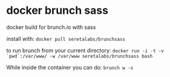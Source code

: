 docker brunch sass
==================

docker build for brunch.io with sass

install with:
`docker pull seretalabs/brunchsass`

to run brunch from your current directory:
```docker run -i -t -v `pwd`:/var/www/ -w /var/www seretalabs/brunchsass bash```

While inside the container you can do:
`brunch w -s`

